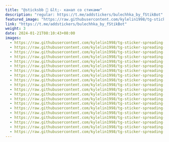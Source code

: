 ```yaml
---
title: "@sticksbb 🩷 &lt;- канал со стиками"
description: "regular: https://t.me/addstickers/bulechhka_by_fStikBot"
featured_image: "https://raw.githubusercontent.com/kylelin1998/tg-sticker-spreading-worldwide-images/main/img/cfdb60a9-f55d-449b-98e1-0a262413e2d4.jpg"
link: "https://t.me/addstickers/bulechhka_by_fStikBot"
weight: 3
date: 2024-01-21T08:10:43+08:00
images:
  - https://raw.githubusercontent.com/kylelin1998/tg-sticker-spreading-worldwide-images/main/img/cfdb60a9-f55d-449b-98e1-0a262413e2d4.jpg
  - https://raw.githubusercontent.com/kylelin1998/tg-sticker-spreading-worldwide-images/main/img/a971c365-fed2-4cdd-8a4e-a734de337ce4.jpg
  - https://raw.githubusercontent.com/kylelin1998/tg-sticker-spreading-worldwide-images/main/img/1ce0f2ff-6749-47fb-89e4-3047815a563e.jpg
  - https://raw.githubusercontent.com/kylelin1998/tg-sticker-spreading-worldwide-images/main/img/93ba2ea0-5e83-4ee4-b091-1fc4d89d827f.jpg
  - https://raw.githubusercontent.com/kylelin1998/tg-sticker-spreading-worldwide-images/main/img/51cc5670-26fc-47ef-bf4a-8e7c841707ae.jpg
  - https://raw.githubusercontent.com/kylelin1998/tg-sticker-spreading-worldwide-images/main/img/90b6e9d6-d117-4022-a9a2-c692160682c2.jpg
  - https://raw.githubusercontent.com/kylelin1998/tg-sticker-spreading-worldwide-images/main/img/cceab679-c73e-4dd2-91a5-80eab30cfe2c.jpg
  - https://raw.githubusercontent.com/kylelin1998/tg-sticker-spreading-worldwide-images/main/img/38e2b1a9-63a1-4595-9968-4e10d2ec9ac1.jpg
  - https://raw.githubusercontent.com/kylelin1998/tg-sticker-spreading-worldwide-images/main/img/4ad2b40d-40cb-497b-9cca-65d3053514c0.jpg
  - https://raw.githubusercontent.com/kylelin1998/tg-sticker-spreading-worldwide-images/main/img/da3b6b7f-a87f-40bc-8411-6d5532dd6577.jpg
  - https://raw.githubusercontent.com/kylelin1998/tg-sticker-spreading-worldwide-images/main/img/afb46363-8244-454b-b3a4-7c2175176185.jpg
  - https://raw.githubusercontent.com/kylelin1998/tg-sticker-spreading-worldwide-images/main/img/54756b80-1da4-4a1b-81af-379926c0efaf.jpg
  - https://raw.githubusercontent.com/kylelin1998/tg-sticker-spreading-worldwide-images/main/img/28ca4dc5-c5c1-4a45-814b-2995fdd73982.jpg
  - https://raw.githubusercontent.com/kylelin1998/tg-sticker-spreading-worldwide-images/main/img/90f28ba7-0da9-47ba-b031-7eed8aa06517.jpg
  - https://raw.githubusercontent.com/kylelin1998/tg-sticker-spreading-worldwide-images/main/img/49090ba4-8cfc-44a3-be2d-a39d2cc8e293.jpg
  - https://raw.githubusercontent.com/kylelin1998/tg-sticker-spreading-worldwide-images/main/img/a2395f73-8e30-4808-8a72-4fa45e557af8.jpg
  - https://raw.githubusercontent.com/kylelin1998/tg-sticker-spreading-worldwide-images/main/img/a2d33fe2-f70b-4e44-b927-d53456c30594.jpg
  - https://raw.githubusercontent.com/kylelin1998/tg-sticker-spreading-worldwide-images/main/img/577a649b-a1c8-449b-9bea-f495e83290c1.jpg
  - https://raw.githubusercontent.com/kylelin1998/tg-sticker-spreading-worldwide-images/main/img/d5f72f02-6f14-4212-a9ae-a4b921835898.jpg
  - https://raw.githubusercontent.com/kylelin1998/tg-sticker-spreading-worldwide-images/main/img/d48042ad-151c-467f-bc91-64da2cff1b19.jpg
---
```

